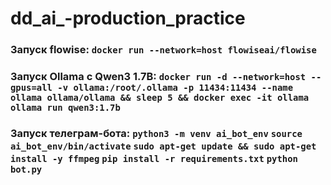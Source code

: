 # dd_ai_-production_practice

### Запуск flowise: ```docker run --network=host flowiseai/flowise```
### Запуск Ollama с Qwen3 1.7B: ```docker run -d --network=host --gpus=all -v ollama:/root/.ollama -p 11434:11434 --name ollama ollama/ollama && sleep 5 && docker exec -it ollama ollama run qwen3:1.7b```
### Запуск телеграм-бота: ```python3 -m venv ai_bot_env``` ```source ai_bot_env/bin/activate``` ```sudo apt-get update && sudo apt-get install -y ffmpeg``` ```pip install -r requirements.txt``` ```python bot.py```
